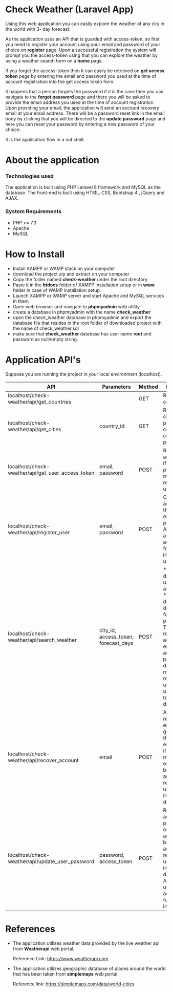 # Check Weather (Laravel App)

Using this web application you can easily explore the weather of any city in the world with 3- day forecast.

As the application uses an API that is guarded with access-token, so first you need to register your account using your email and password of your choice on **register** page. Upon a successful registration the system will prompt you the access-token using that you can explore the weather by using a weather search form on a **home** page.

If you forget the access-token then it can easily be retrieved on **get access token** page by entering the email and password you used at the time of account registration into the get access token form.

It happens that a person forgets the password if it is the case then you can navigate to the **forgot password** page and there you will be asked to provide the email address you used at the time of account registration. Upon providing your email, the application will send an account recovery email at your email address. There will be a password reset link in the email body by clicking that you will be directed to the **update password** page and here you can reset your password by entering a new password of your choice.

It is the application flow in a nut shell.

# About the application

### Technologies used
The application is built using PHP Laravel 8 framework and MySQL as the database. The front-end is built using HTML, CSS, Bootstrap 4 , jQuery and AJAX.

### System Requirements
* PHP >= 7.3
* Apache
* MySQL

# How to Install

* Install XAMPP or WAMP stack on your computer
* download the project zip and extract on your computer
* Copy the folder named **check-weather** under the root directory
* Paste it in the **htdocs** folder of XAMPP installation setup or in **www** folder in case of WAMP installation setup.
* Launch XAMPP or WAMP server and start Apache and MySQL services in them
* Open web browser and navigate to **phpmyadmin** web utility
* create a database in phpmyadmin with the name **check_weather**
* open the check_weather database in phpmyadmin and export the database file that resides in the root folder of downloaded project with the name of check_weather.sql
* make sure that **check_weather** database has user name **root** and password as null/empty string.


# Application API's

Suppose you are running the project in your local environment (localhost).



| API                                                | Parameters                             | Method | Description                                                                                                                           																										                    |
| -------------------------------------------------- | -------------------------------------- | ------ | -------------------------------------------------------------------------------------------------------------------------------------------------------------------------------------------------------------------------------------------------------------- | 
| localhost/check-weather/api/get_countries          |                                        |  GET   | Returns list of countries                                                                                                              																										                | 
| localhost/check-weather/api/get_cities             | country_id                             |  GET   | Returns list of cities for a particular country using country_id as parameter                                                         																										                    |   
| localhost/check-weather/api/get_user_access_token  | email, password                        |  POST  | Returns access_token if email and password matches a registered user account                                                          																										                    |
| localhost/check-weather/api/register_user          | email, password                        |  POST  | Create user account with the given email and password. Also generate a unique access-token for the intended user.                     																										                    |
| localhost/check-weather/api/search_weather         | city_id, access_token, forecast_days   |  POST  | * Get weather data for a city using a city_id as parameter * Forecast days are defined using forecast_days parameter * The API will return authentication error if access_token parameter does not match any registered user user_access token in the database |
| localhost/check-weather/api/recover_account        | email                                  |  POST  | An account recovery email will be generated for the intended email address if the mentioned email address belongs to any registered user account in the database                                                                                               |
| localhost/check-weather/api/update_user_password   | password, access_token                 |  POST  | Renew user account password only if the access_token belongs to any registered user account in the database. Also renew unique access_token for the intended user                                                                                              |

# References
* The application utilizes weather data provided by the live weather api from **Weatherapi** web portal.
 
  Reference Link: https://www.weatherapi.com 
* The application utilizes geographic database of places around the world that has been taken from **simplemaps** web portal.
 
  Reference link: https://simplemaps.com/data/world-cities
 

